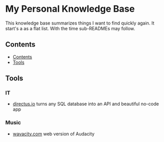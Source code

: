 # My Personal Knowledge Base
This knowledge base summarizes things I want to find quickly again.
It start's a as a flat list. With the time sub-READMEs may follow.

## Contents
 - [Contents](#contents)
 - [Tools](#tools)


## Tools
### IT
 - [directus.io](subs/directus.io.md) turns any SQL database into an API and beautiful no-code app
 
### Music
 - [wavacity.com](https://wavacity.com) web version of Audacity
